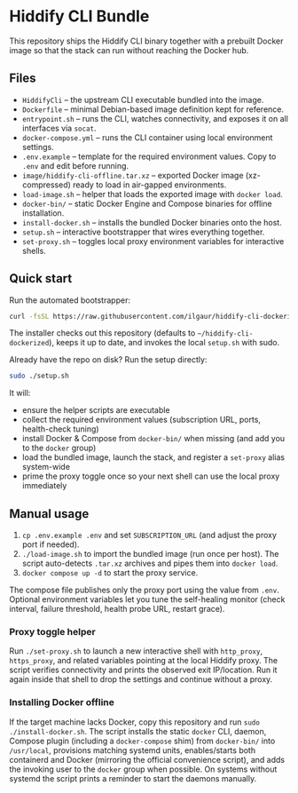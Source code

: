 # Hiddify CLI Bundle

This repository ships the Hiddify CLI binary together with a prebuilt Docker image so that the stack can run without reaching the Docker hub.

## Files
- `HiddifyCli` – the upstream CLI executable bundled into the image.
- `Dockerfile` – minimal Debian-based image definition kept for reference.
- `entrypoint.sh` – runs the CLI, watches connectivity, and exposes it on all interfaces via `socat`.
- `docker-compose.yml` – runs the CLI container using local environment settings.
- `.env.example` – template for the required environment values. Copy to `.env` and edit before running.
- `image/hiddify-cli-offline.tar.xz` – exported Docker image (xz-compressed) ready to load in air-gapped environments.
- `load-image.sh` – helper that loads the exported image with `docker load`.
- `docker-bin/` – static Docker Engine and Compose binaries for offline installation.
- `install-docker.sh` – installs the bundled Docker binaries onto the host.
- `setup.sh` – interactive bootstrapper that wires everything together.
- `set-proxy.sh` – toggles local proxy environment variables for interactive shells.

## Quick start

Run the automated bootstrapper:

```bash
curl -fsSL https://raw.githubusercontent.com/ilgaur/hiddify-cli-dockerized/main/install.sh | bash
```

The installer checks out this repository (defaults to `~/hiddify-cli-dockerized`), keeps it up to date, and invokes the local `setup.sh` with sudo.

Already have the repo on disk? Run the setup directly:

```bash
sudo ./setup.sh
```

It will:

- ensure the helper scripts are executable
- collect the required environment values (subscription URL, ports, health-check tuning)
- install Docker & Compose from `docker-bin/` when missing (and add you to the `docker` group)
- load the bundled image, launch the stack, and register a `set-proxy` alias system-wide
- prime the proxy toggle once so your next shell can use the local proxy immediately

## Manual usage
1. `cp .env.example .env` and set `SUBSCRIPTION_URL` (and adjust the proxy port if needed).
2. `./load-image.sh` to import the bundled image (run once per host). The script auto-detects `.tar.xz` archives and pipes them into `docker load`.
3. `docker compose up -d` to start the proxy service.

The compose file publishes only the proxy port using the value from `.env`. Optional environment variables let you tune the self-healing monitor (check interval, failure threshold, health probe URL, restart grace).

### Proxy toggle helper

Run `./set-proxy.sh` to launch a new interactive shell with `http_proxy`, `https_proxy`, and related variables pointing at the local Hiddify proxy. The script verifies connectivity and prints the observed exit IP/location. Run it again inside that shell to drop the settings and continue without a proxy.

### Installing Docker offline

If the target machine lacks Docker, copy this repository and run `sudo ./install-docker.sh`. The script installs the static `docker` CLI, daemon, Compose plugin (including a `docker-compose` shim) from `docker-bin/` into `/usr/local`, provisions matching systemd units, enables/starts both containerd and Docker (mirroring the official convenience script), and adds the invoking user to the `docker` group when possible. On systems without systemd the script prints a reminder to start the daemons manually.
